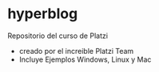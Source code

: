 # hyperblog
Repositorio del curso de Platzi 
* creado por el increible Platzi Team
* Incluye Ejemplos Windows, Linux y Mac